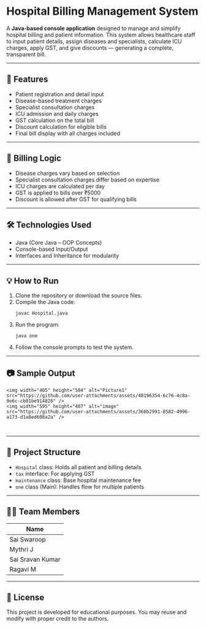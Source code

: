 
# Hospital Billing Management System

A **Java-based console application** designed to manage and simplify hospital billing and patient information. This system allows healthcare staff to input patient details, assign diseases and specialists, calculate ICU charges, apply GST, and give discounts — generating a complete, transparent bill.

---

## 🚀 Features

- Patient registration and detail input
- Disease-based treatment charges
- Specialist consultation charges
- ICU admission and daily charges
- GST calculation on the total bill
- Discount calculation for eligible bills
- Final bill display with all charges included

---

## 🧮 Billing Logic

- Disease charges vary based on selection
- Specialist consultation charges differ based on expertise
- ICU charges are calculated per day
- GST is applied to bills over ₹5000
- Discount is allowed after GST for qualifying bills

---

## 🛠️ Technologies Used

- Java (Core Java – OOP Concepts)
- Console-based Input/Output
- Interfaces and Inheritance for modularity

---
## 💡 How to Run

1. Clone the repository or download the source files.
2. Compile the Java code:
   ```
   javac Hospital.java
   ```
3. Run the program:
   ```
   java one
   ```
4. Follow the console prompts to test the system.
---

## 📷 Sample Output

```
<img width="405" height="584" alt="Picture1" src="https://github.com/user-attachments/assets/48196354-6c76-4c8a-9e6c-cb01be914828" />
<img width="595" height="407" alt="image" src="https://github.com/user-attachments/assets/366b2991-8582-4996-a173-d1a8ed608a2a" />



```

---

## 📂 Project Structure

- `Hospital` class: Holds all patient and billing details
- `tax` interface: For applying GST
- `maintenance` class: Base hospital maintenance fee
- `one` class (Main): Handles flow for multiple patients

---

## 👨‍💻 Team Members

| Name              | 
|-------------------|
| Sai Swaroop       |
| Mythri J          | 
| Sai Sravan Kumar  |   
| Ragavi M          | 

---

## 📄 License

This project is developed for educational purposes. You may reuse and modify with proper credit to the authors.
